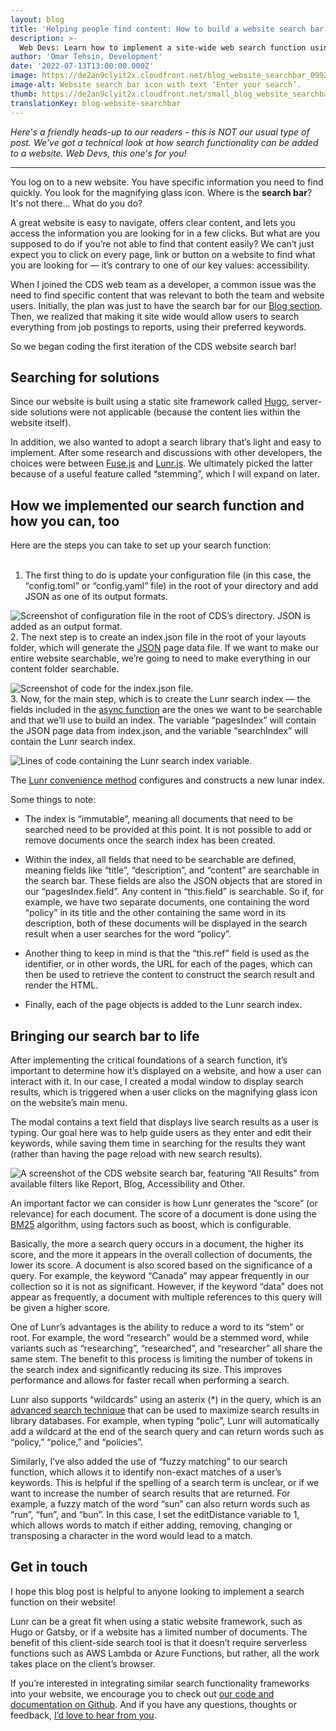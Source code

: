 ```yaml
---
layout: blog
title: 'Helping people find content: How to build a website search bar'
description: >-
  Web Devs: Learn how to implement a site-wide web search function using Lunr’s “stemming” feature. It makes website content easier to find / more accessible! 
author: 'Omar Tehsin, Development'
date: '2022-07-13T13:00:00.000Z'
image: https://de2an9clyit2x.cloudfront.net/blog_website_searchbar_0992ac5244.jpg
image-alt: Website search bar icon with text ‘Enter your search’.
thumb: https://de2an9clyit2x.cloudfront.net/small_blog_website_searchbar_0992ac5244.jpg
translationKey: blog-website-searchbar
---
```

*Here's a friendly heads-up to our readers - this is NOT our usual type of post. We've got a technical look at how search functionality can be added to a website. Web Devs, this one's for you!*

---

You log on to a new website. You have specific information you need to find quickly. You look for the magnifying glass icon. Where is the **search bar**? It's not there... What do you do? 

A great website is easy to navigate, offers clear content, and lets you access the information you are looking for in a few clicks. But what are you supposed to do if you’re not able to find that content easily? We can’t just expect you to click on every page, link or button on a website to find what you are looking for  — it’s contrary to one of our key values: accessibility.

When I joined the CDS web team as a developer, a common issue was the need to find specific content that was relevant to both the team and website users. Initially, the plan was just to have the search bar for our [Blog section](https://digital.canada.ca/blog/). Then, we realized that making it site wide would allow users to search everything from job postings to reports, using their preferred keywords.

So we began coding the first iteration of the CDS website search bar!

## **Searching for solutions**

Since our website is built using a static site framework called [Hugo](https://gohugo.io/commands/hugo_server/), server-side solutions were not applicable (because the content lies within the website itself). 

In addition, we also wanted to adopt a search library that’s light and easy to implement. After some research and discussions with other developers, the choices were between [Fuse.js](https://fusejs.io/) and [Lunr.js](https://lunrjs.com/). We ultimately picked the latter because of a useful feature called “stemming”, which I will expand on later.

## **How we implemented our search function and how you can, too**

Here are the steps you can take to set up your search function: 
<br>
<br>
1. The first thing to do is update your configuration file (in this case, the “config.toml” or “config.yaml” file) in the root of your directory and add JSON as one of its output formats.

![Screenshot of configuration file in the root of CDS’s directory. JSON is added as an output format.](https://de2an9clyit2x.cloudfront.net/img1_blog_website_searchbar_5850c10f92.jpg) 
<br>
2. The next step is to create an index.json file in the root of your layouts folder, which will generate the [JSON](https://developer.mozilla.org/en-US/docs/Learn/JavaScript/Objects/JSON) page data file. If we want to make our entire website searchable, we’re going to need to make everything in our content folder searchable.

![Screenshot of code for the index.json file.](https://de2an9clyit2x.cloudfront.net/img2_blog_website_searchbar_d303e02f95.jpg)
<br>
3.  Now, for the main step, which is to create the Lunr search index — the fields included in the [async function](https://developer.mozilla.org/en-US/docs/Web/JavaScript/Reference/Statements/async_function) are the ones we want to be searchable and that we’ll use to build an index. The variable “pagesIndex” will contain the JSON page data from index.json, and the variable “searchIndex” will contain the Lunr search index.

![Lines of code containing the Lunr search index variable.](https://de2an9clyit2x.cloudfront.net/img3_blog_website_searchbar_574e13f106.jpg)

The [Lunr convenience method](https://lunrjs.com/docs/lunr.html) configures and constructs a new lunar index. 

Some things to note:

* The index is “immutable”, meaning all documents that need to be searched need to be provided at this point. It is not possible to add or remove documents once the search index has been created.

* Within the index, all fields that need to be searchable are defined, meaning fields like “title”, “description”, and “content” are searchable in the search bar. These fields are also the JSON objects that are stored in our “pagesIndex.field”. Any content in “this.field” is searchable. So if, for example, we have two separate documents, one containing the word “policy” in its title and the other containing the same word in its description, both of these documents will be displayed in the search result when a user searches for the word “policy”.  

* Another thing to keep in mind is that the “this.ref” field is used as the identifier, or in other words, the URL for each of the pages, which can then be used to retrieve the content to construct the search result and render the HTML.

* Finally, each of the page objects is added to the Lunr search index.

## **Bringing our search bar to life**

After implementing the critical foundations of a search function, it’s important to determine how it’s displayed on a website, and how a user can interact with it. In our case, I created a modal window to display search results, which is triggered when a user clicks on the magnifying glass icon on the website’s main menu. 

The modal contains a text field that displays live search results as a user is typing. Our goal here was to help guide users as they enter and edit their keywords, while saving them time in searching for the results they want (rather than having the page reload with new search results). 

![A screenshot of the CDS website search bar, featuring “All Results” from available filters like Report, Blog, Accessibility and Other.](https://de2an9clyit2x.cloudfront.net/img4_blog_website_searchbar_734cac2360.jpg)

An important factor we can consider is how Lunr generates the “score” (or relevance) for each document. The score of a document is done using the [BM25](https://en.wikipedia.org/wiki/Okapi_BM25) algorithm, using factors such as boost, which is configurable. 

Basically, the more a search query occurs in a document, the higher its score, and the more it appears in the overall collection of documents, the lower its score. A document is also scored based on the significance of a query. For example, the keyword “Canada” may appear frequently in our collection so it is not as significant. However, if the keyword “data” does not appear as frequently, a document with multiple references to this query will be given a higher score.

One of Lunr’s advantages is the ability to reduce a word to its “stem” or root. For example, the word “research” would be a stemmed word, while variants such as “researching”, “researched”, and “researcher” all share the same stem. The benefit to this process is limiting the number of tokens in the search index and significantly reducing its size. This improves performance and allows for faster recall when performing a search.

Lunr also supports “wildcards” using an asterix (*) in the query, which is an [advanced search technique](https://apus.libanswers.com/faq/2235#:~:text=The%20wildcard%20is%20an%20advanced,specify%20any%20number%20of%20characters) that can be used to maximize search results in library databases. For example, when typing “polic”, Lunr will automatically add a wildcard at the end of the search query and can return words such as “policy,” “police,” and “policies”. 

Similarly, I’ve also added the use of “fuzzy matching” to our search function, which allows it to identify non-exact matches of a user’s keywords. This is helpful if the spelling of a search term is unclear, or if we want to increase the number of search results that are returned. For example, a fuzzy match of the word “sun” can also return words such as “run”, “fun”, and “bun”. In this case, I set the editDistance variable to 1, which allows words to match if either adding, removing, changing or transposing a character in the word would lead to a match.

## **Get in touch** 

I hope this blog post is helpful to anyone looking to implement a search function on their website!

Lunr can be a great fit when using a static website framework, such as Hugo or Gatsby, or if a website has a limited number of documents. The benefit of this client-side search tool is that it doesn’t require serverless functions such as AWS Lambda or Azure Functions, but rather, all the work takes place on the client’s browser.

If you’re interested in integrating similar search functionality frameworks into your website, we encourage you to check out [our code and documentation on Github](https://github.com/cds-snc/digital-canada-ca). And if you have any questions, thoughts or feedback, [I’d love to hear from you](mailto:cds-snc@servicecanada.gc.ca).



